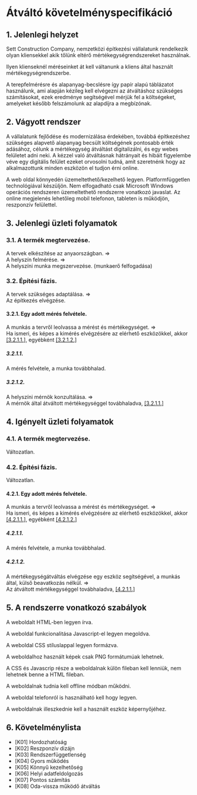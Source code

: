 # Átváltó követelményspecifikáció



## 1. Jelenlegi helyzet

Sett Construction Company, nemzetközi építkezési vállalatunk rendelkezik olyan kliensekkel akik tőlünk eltérő mértékegységrendszereket használnak.

Ilyen klienseknél méréseinket át kell váltanunk a kliens által használt mértékegységrendszerbe.

A terepfelmérésre és alapanyag-becslésre így papír alapú táblázatot használunk, ami alapján kézileg kell elvégezni az átváltáshoz szükséges számításokat, ezek eredménye segítségével mérjük fel a költségeket, amelyeket később felszámolunk az alapdíjra a megbízónak.

## 2. Vágyott rendszer

A vállalatunk fejlődése és modernizálása érdekében, továbbá építkezéshez szükséges alapvető alapanyag becsült költségének pontosabb érték adásához, célunk a mértékegység átváltást digitalizálni, és egy webes felületet adni neki. A kézzel való átváltásnak hátrányait és hibáit figyelembe véve egy digitális felület ezeket orvosolni tudná, amit szeretnénk hogy az alkalmazottunk minden eszközön el tudjon érni online.

A web oldal könnyedén üzemeltethető/kezelhető legyen. Platformfüggetlen technológiával készüljön.
Nem elfogadható csak Microsoft Windows operációs rendszeren üzemeltethető rendszerre vonatkozó javaslat.
Az online megjelenés lehetőleg mobil telefonon, tableten is működjön, reszponzív felülettel.


## 3. Jelenlegi üzleti folyamatok

### 3.1. A termék megtervezése.
A tervek elkészítése az anyaországban. =>  
A helyszín felmérése. =>  
A helyszíni munka megszervezése. (munkaerő felfogadása)

### 3.2. Építési fázis.
A tervek szükséges adaptálása. =>  
Az építkezés elvégzése.

#### 3.2.1. Egy adott mérés felvétele.
A munkás a tervről leolvassa a mérést és mértékegységet. =>  
Ha ismeri, és képes a kimérés elvégzésére az elérhető eszközökkel, akkor [[3.2.1.1.]](#3211), egyébként [[3.2.1.2.]](#3212)

##### 3.2.1.1.
A mérés felvétele, a munka továbbhalad.

##### 3.2.1.2.
A helyszíni mérnök konzultálása. =>  
A mérnök által átváltott mértékegységgel továbhaladva, [[3.2.1.1.]](#3211)

## 4. Igényelt üzleti folyamatok

### 4.1. A termék megtervezése.
Változatlan.

### 4.2. Építési fázis.
Változatlan.

#### 4.2.1. Egy adott mérés felvétele.
A munkás a tervről leolvassa a mérést és mértékegységet. =>  
Ha ismeri, és képes a kimérés elvégzésére az elérhető eszközökkel, akkor [[4.2.1.1.]](#4211), egyébként [[4.2.1.2.]](#4212)

##### 4.2.1.1.
A mérés felvétele, a munka továbbhalad.

##### 4.2.1.2.
A mértékegységátváltás elvégzése egy eszköz segítségével, a munkás által, külső beavatkozás nélkül. =>  
Az átváltott mértékegységgel továbhaladva, [[4.2.1.1.]](#4211)

## 5. A rendszerre vonatkozó szabályok

A weboldalt HTML-ben legyen írva.

A weboldal funkcionalitása Javascript-el legyen megoldva.

A weboldal CSS stíluslappal legyen formázva.

A weboldalhoz használt képek csak PNG formátumúak lehetnek.

A CSS és Javascrip része a weboldalnak külön fileban kell lenniük, nem lehetnek benne a HTML fileban.

A weboldalnak tudnia kell offline módban működni.

A weboldal telefonról is használható kell hogy legyen.

A weboldalnak illeszkednie kell a használt eszköz képernyőjéhez.

## 6. Követelménylista

* [K01] Hordozhatóság
* [K02] Reszponzív dizájn
* [K03] Rendszerfüggetlenség
* [K04] Gyors működés
* [K05] Könnyű kezelhetőség
* [K06] Helyi adatfeldolgozás
* [K07] Pontos számítás
* [K08] Oda-vissza működő átváltás
